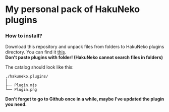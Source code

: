 # My personal pack of HakuNeko plugins

### How to install?
Download this repository and unpack files from folders to HakuNeko plugins directory.
You can find it [this](https://hakuneko.download/docs/install/#user-plugins).
<br>
**Don't paste plugins with folder! (HakuNeko cannot search files in folders)**

The catalog should look like this:
<br>

```
./hakuneko.plugins/
│
├── Plugin.mjs
└── Plugin.png
```

**Don't forget to go to Github once in a while, maybe I've updated the plugin you need.**